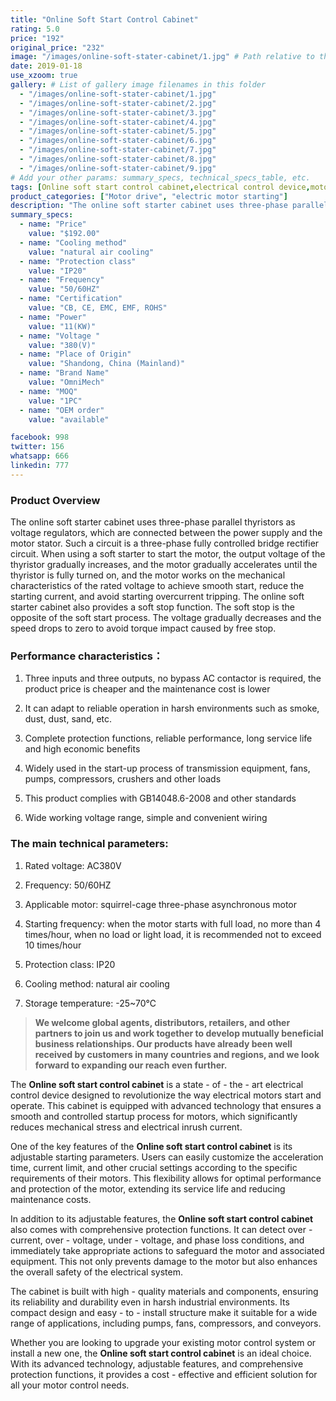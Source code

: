 ```yaml
---
title: "Online Soft Start Control Cabinet"
rating: 5.0
price: "192"
original_price: "232"
image: "/images/online-soft-stater-cabinet/1.jpg" # Path relative to the 'static' folder or use Hugo Pipes
date: 2019-01-18
use_xzoom: true
gallery: # List of gallery image filenames in this folder
  - "/images/online-soft-stater-cabinet/1.jpg"
  - "/images/online-soft-stater-cabinet/2.jpg"
  - "/images/online-soft-stater-cabinet/3.jpg"
  - "/images/online-soft-stater-cabinet/4.jpg"
  - "/images/online-soft-stater-cabinet/5.jpg"
  - "/images/online-soft-stater-cabinet/6.jpg"
  - "/images/online-soft-stater-cabinet/7.jpg"
  - "/images/online-soft-stater-cabinet/8.jpg"
  - "/images/online-soft-stater-cabinet/9.jpg"
# Add your other params: summary_specs, technical_specs_table, etc.
tags: [Online soft start control cabinet,electrical control device,motor start and operation,adjustable starting parameters,comprehensive protection functions,high - quality materials,compact design,easy - to - install structure,pumps,fans,compressors,conveyors,motor control system,advanced technology,cost - effective solution,efficient motor control]
product_categories: ["Motor drive", "electric motor starting"]
description: "The online soft starter cabinet uses three-phase parallel thyristors as voltage regulators, which are connected between the power supply and the motor stator. Such a circuit is a three-phase fully controlled bridge rectifier circuit."
summary_specs:
  - name: "Price"
    value: "$192.00"
  - name: "Cooling method"
    value: "natural air cooling"
  - name: "Protection class"
    value: "IP20"
  - name: "Frequency"
    value: "50/60HZ"
  - name: "Certification"
    value: "CB, CE, EMC, EMF, ROHS"
  - name: "Power"
    value: "11(KW)"
  - name: "Voltage "
    value: "380(V)"
  - name: "Place of Origin"
    value: "Shandong, China (Mainland)"
  - name: "Brand Name"
    value: "OmniMech"
  - name: "MOQ"
    value: "1PC"
  - name: "OEM order"
    value: "available"

facebook: 998
twitter: 156
whatsapp: 666
linkedin: 777    
---
```


### Product Overview

The online soft starter cabinet uses three-phase parallel thyristors as voltage regulators, which are connected between the power supply and the motor stator. Such a circuit is a three-phase fully controlled bridge rectifier circuit. When using a soft starter to start the motor, the output voltage of the thyristor gradually increases, and the motor gradually accelerates until the thyristor is fully turned on, and the motor works on the mechanical characteristics of the rated voltage to achieve smooth start, reduce the starting current, and avoid starting overcurrent tripping. The online soft starter cabinet also provides a soft stop function. The soft stop is the opposite of the soft start process. The voltage gradually decreases and the speed drops to zero to avoid torque impact caused by free stop.
### Performance characteristics：

1. Three inputs and three outputs, no bypass AC contactor is required, the product price is cheaper and the maintenance cost is lower

2. It can adapt to reliable operation in harsh environments such as smoke, dust, dust, sand, etc.

3. Complete protection functions, reliable performance, long service life and high economic benefits

4. Widely used in the start-up process of transmission equipment, fans, pumps, compressors, crushers and other loads

5. This product complies with GB14048.6-2008 and other standards

6. Wide working voltage range, simple and convenient wiring

### The main technical parameters:

1. Rated voltage: AC380V

2. Frequency: 50/60HZ

3. Applicable motor: squirrel-cage three-phase asynchronous motor

4. Starting frequency: when the motor starts with full load, no more than 4 times/hour, when no load or light load, it is recommended not to exceed 10 times/hour

5. Protection class: IP20

6. Cooling method: natural air cooling

7. Storage temperature: -25~70℃


> **We welcome global agents, distributors, retailers, and other partners to join us and work together to develop mutually beneficial business relationships. Our products have already been well received by customers in many countries and regions, and we look forward to expanding our reach even further.**

The **Online soft start control cabinet** is a state - of - the - art electrical control device designed to revolutionize the way electrical motors start and operate. This cabinet is equipped with advanced technology that ensures a smooth and controlled startup process for motors, which significantly reduces mechanical stress and electrical inrush current.

One of the key features of the **Online soft start control cabinet** is its adjustable starting parameters. Users can easily customize the acceleration time, current limit, and other crucial settings according to the specific requirements of their motors. This flexibility allows for optimal performance and protection of the motor, extending its service life and reducing maintenance costs.

In addition to its adjustable features, the **Online soft start control cabinet** also comes with comprehensive protection functions. It can detect over - current, over - voltage, under - voltage, and phase loss conditions, and immediately take appropriate actions to safeguard the motor and associated equipment. This not only prevents damage to the motor but also enhances the overall safety of the electrical system.

The cabinet is built with high - quality materials and components, ensuring its reliability and durability even in harsh industrial environments. Its compact design and easy - to - install structure make it suitable for a wide range of applications, including pumps, fans, compressors, and conveyors.

Whether you are looking to upgrade your existing motor control system or install a new one, the **Online soft start control cabinet** is an ideal choice. With its advanced technology, adjustable features, and comprehensive protection functions, it provides a cost - effective and efficient solution for all your motor control needs. 